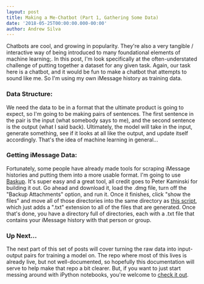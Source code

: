 ```yaml
---
layout: post
title: Making a Me-Chatbot (Part 1, Gathering Some Data)
date: '2018-05-25T00:00:00.000-00:00'
author: Andrew Silva
---
```


Chatbots are cool, and growing in popularity. They're also a very tangible / interactive way of being introduced to many foundational elements of machine learning;. In this post, I'm look specifically at the often-understated challenge of putting together a dataset for any given task. Again, our task here is a chatbot, and it would be fun to make a chatbot that attempts to sound like me. So I'm using my own iMessage history as training data.

### Data Structure:

We need the data to be in a format that the ultimate product is going to expect, so I'm going to be making pairs of sentences. The first sentence in the pair is the input (what somebody says to me), and the second sentence is the output (what I said back). Ultimately, the model will take in the input, generate something, see if it looks at all like the output, and update itself accordingly. That's the idea of machine learning in general...

### Getting iMessage Data:

Fortunately, some people have already made tools for scraping iMessage histories and putting them into a more usable format. I'm going to use [Baskup][baskup-link]. It's super easy and a great tool, all credit goes to Peter Kaminski for building it out. Go ahead and download it, load the .dmg file, turn off the "Backup Attachments" option, and run it. Once it finishes, click "show the files" and move all of those directories into the same directory as [this script][to_txt script], which just adds a ".txt" extension to all of the files that are generated. Once that's done, you have a directory full of directories, each with a .txt file that contains your iMessage history with that person or group. 

### Up Next...

The next part of this set of posts will cover turning the raw data into input-output pairs for training a model on. The repo where most of this lives is already live, but not well-documented, so hopefully this documentation will serve to help make that repo a bit clearer. But, if you want to just start messing around with iPython notebooks, you're welcome to [check it out][word_embeds].


[baskup-link]:http://peterkaminski.me/baskup/
[to_txt script]:https://github.com/andrewsilva9/my_word_embeds/blob/master/to_txt.sh
[word_embeds]:https://github.com/andrewsilva9/my_word_embeds